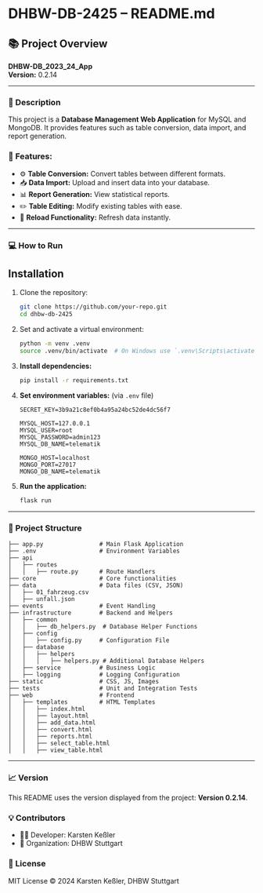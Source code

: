 # DHBW-DB-2425 – README.md

## 📚 Project Overview  
**DHBW-DB_2023_24_App**  
**Version:** 0.2.14  

---
### 📝 Description
This project is a **Database Management Web Application** for MySQL and MongoDB. It provides features such as table conversion, data import, and report generation.

### 🚀 Features:
- ⚙️ **Table Conversion:** Convert tables between different formats.
- 📥 **Data Import:** Upload and insert data into your database.
- 📊 **Report Generation:** View statistical reports.
- ✏️ **Table Editing:** Modify existing tables with ease.
- 🔄 **Reload Functionality:** Refresh data instantly.

---
### 💻 How to Run

## Installation

1. Clone the repository:
   ```sh
   git clone https://github.com/your-repo.git
   cd dhbw-db-2425

2. Set and activate a virtual environment:
   ```sh
   python -m venv .venv
   source .venv/bin/activate  # On Windows use `.venv\Scripts\activate`

3. **Install dependencies:**  
   ```bash
   pip install -r requirements.txt
   ```
   
2. **Set environment variables:** (via `.env` file)
   ```env
   SECRET_KEY=3b9a21c8ef0b4a95a24bc52de4dc56f7

   MYSQL_HOST=127.0.0.1
   MYSQL_USER=root
   MYSQL_PASSWORD=admin123
   MYSQL_DB_NAME=telematik

   MONGO_HOST=localhost
   MONGO_PORT=27017
   MONGO_DB_NAME=telematik
   
   ```
3. **Run the application:**  
   ```bash
   flask run
   ```

---
### 📂 Project Structure
```
├── app.py                # Main Flask Application
├── .env                  # Environment Variables
├── api
│   ├── routes
│   │   ├── route.py      # Route Handlers
├── core                  # Core functionalities
├── data                  # Data files (CSV, JSON)
│   ├── 01_fahrzeug.csv
│   ├── unfall.json
├── events                # Event Handling
├── infrastructure        # Backend and Helpers
│   ├── common
│   │   ├── db_helpers.py  # Database Helper Functions
│   ├── config
│   │   ├── config.py     # Configuration File
│   ├── database
│   │   ├── helpers
│   │   │   ├── helpers.py # Additional Database Helpers
│   ├── service           # Business Logic
│   ├── logging           # Logging Configuration
├── static                # CSS, JS, Images
├── tests                 # Unit and Integration Tests
├── web                   # Frontend
│   ├── templates         # HTML Templates
│   │   ├── index.html
│   │   ├── layout.html
│   │   ├── add_data.html
│   │   ├── convert.html
│   │   ├── reports.html
│   │   ├── select_table.html
│   │   ├── view_table.html

```

---
### 📈 Version
This README uses the version displayed from the project: **Version 0.2.14**.

### 💡 Contributors
- 🧑‍💻 Developer: Karsten Keßler
- 🏫 Organization: DHBW Stuttgart

### 📜 License
MIT License © 2024 Karsten Keßler, DHBW Stuttgart


